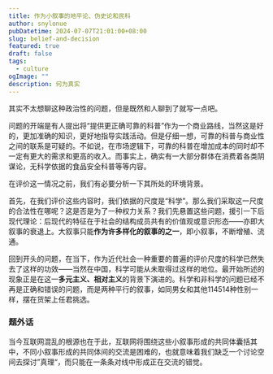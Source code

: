 ```yaml
---
title: 作为小叙事的地平论、伪史论和民科
author: snylonue
pubDatetime: 2024-07-07T21:01:00+08:00
slug: belief-and-decision
featured: true
draft: false
tags:
  - culture 
ogImage: ""
description: 何为真实
---
```


其实不太想聊这种政治性的问题，但是既然和人聊到了就写一点吧。

问题的开端是有人提出将“提供更正确可靠的科普”作为一个商业路线，当然这是好的，更加准确的知识，更好地指导实践活动。但是仔细一想，可靠的科普与商业性之间的联系是可疑的。不如说，在市场逻辑下，可靠的科普在增加成本的同时却不一定有更大的需求和更高的收入。而事实上，确实有一大部分群体在消费着各类阴谋论，无科学依据的食品安全科普等等内容。

在评价这一情况之前，我们有必要分析一下其所处的环境背景。

首先，在我们评价这些内容时，我们依据的尺度是“科学”。那么我们采取这一尺度的合法性在哪呢？这是否是为了一种权力关系？我们先悬置这些问题，援引一下后现代理论：后现代的特征在于社会的结构成员共有的价值观或意识形态——亦即大叙事的衰退上。大叙事只能**作为许多样化的叙事的之一**，即小叙事，不断增殖、流通。

回到开头的问题，在当下，作为近代社会一种重要的普遍的评价尺度的科学已然失去了这样的功效——当然在中国，科学可能从未取得过这样的地位。最开始所述的现象正是在这一**多元主义、相对主义**的背景下演进的。科学和非科学的问题已经不再是正确和错误的问题，而是两种平行的叙事，如同男女和其他114514种性别一样，摆在货架上任君挑选。

### 题外话

当今互联网混乱的根源也在于此，互联网将围绕这些小叙事形成的共同体囊括其中，不同小叙事形成的共同体间的交流是困难的，也就意味着我们缺乏一个讨论空间去探讨”真理“，而只能在一条条对线中形成正在交流的错觉。
